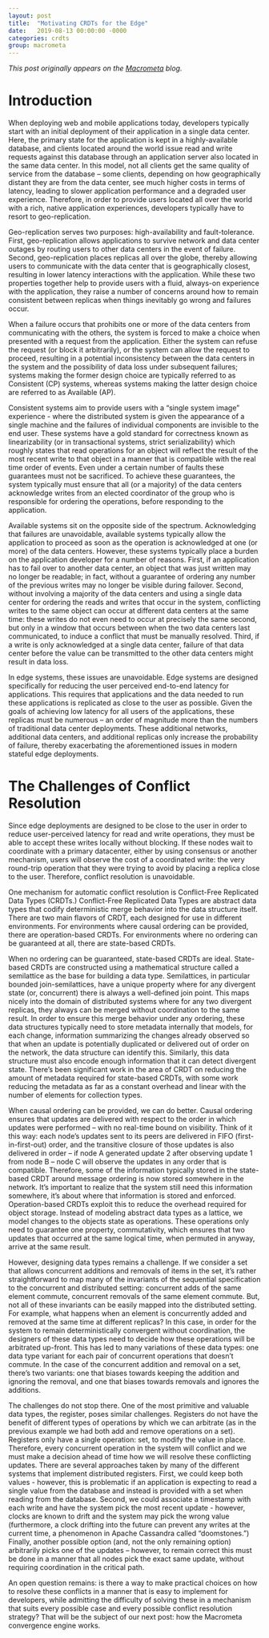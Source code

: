 ```yaml
---
layout: post
title:  "Motivating CRDTs for the Edge"
date:   2019-08-13 00:00:00 -0000
categories: crdts
group: macrometa
---
```



_This post originally appears on the [Macrometa](https://www.macrometa.co/blog/motivating-crdts) blog._

# Introduction

When deploying web and mobile applications today, developers typically start with an initial deployment of their application in a single data center.  Here, the primary state for the application is kept in a highly-available database, and clients located around the world issue read and write requests against this database through an application server also located in the same data center.  In this model, not all clients get the same quality of service from the database – some clients, depending on how geographically distant they are from the data center, see much higher costs in terms of latency, leading to slower application performance and a degraded user experience. Therefore, in order to provide users located all over the world with a rich, native application experiences, developers typically have to resort to geo-replication.

Geo-replication serves two purposes: high-availability and fault-tolerance.  First, geo-replication allows applications to survive network and data center outages by routing users to other data centers in the event of failure.  Second, geo-replication places replicas all over the globe, thereby allowing users to communicate with the data center that is geographically closest, resulting in lower latency interactions with the application.  While these two properties together help to provide users with a fluid, always-on experience with the application, they raise a number of concerns around how to remain consistent between replicas when things inevitably go wrong and failures occur.

When a failure occurs that prohibits one or more of the data centers from communicating with the others, the system is forced to make a choice when presented with a request from the application.  Either the system can refuse the request (or block it arbitrarily), or the system can allow the request to proceed, resulting in a potential inconsistency between the data centers in the system and the possibility of data loss under subsequent failures; systems making the former design choice are typically referred to as Consistent (CP) systems, whereas systems making the latter design choice are referred to as Available (AP).

Consistent systems aim to provide users with a “single system image” experience - where the distributed system is given the appearance of a single machine and the failures of individual components are invisible to the end user.  These systems have a gold standard for correctness known as linearizability (or in transactional systems, strict serializability) which roughly states that read operations for an object will reflect the result of the most recent write to that object in a manner that is compatible with the real time order of events. Even under a certain number of faults these guarantees must not be sacrificed.  To achieve these guarantees, the system typically must ensure that all (or a majority) of the data centers acknowledge writes from an elected coordinator of the group who is responsible for ordering the operations, before responding to the application.

Available systems sit on the opposite side of the spectrum.  Acknowledging that failures are unavoidable, available systems typically allow the application to proceed as soon as the operation is acknowledged at one (or more) of the data centers.  However, these systems typically place a burden on the application developer for a number of reasons.  First, if an application has to fail over to another data center, an object that was just written may no longer be readable; in fact, without a guarantee of ordering any number of the previous writes may no longer be visible during failover.  Second, without involving a majority of the data centers and using a single data center for ordering the reads and writes that occur in the system, conflicting writes to the same object can occur at different data centers at the same time: these writes do not even need to occur at precisely the same second, but only in a window that occurs between when the two data centers last communicated, to induce a conflict that must be manually resolved.  Third, if a write is only acknowledged at a single data center, failure of that data center before the value can be transmitted to the other data centers might result in data loss.

In edge systems, these issues are unavoidable.  Edge systems are designed specifically for reducing the user perceived end-to-end latency for applications. This requires that applications and the data needed to run these applications is replicated as close to the user as possible.  Given the goals of achieving low latency for all users of the applications, these replicas must be numerous – an order of magnitude more than the numbers of traditional data center deployments.  These additional networks, additional data centers, and additional replicas only increase the probability of failure, thereby exacerbating the aforementioned issues in modern stateful edge deployments.

# The Challenges of Conflict Resolution

Since edge deployments are designed to be close to the user in order to reduce user-perceived latency for read and write operations, they must be able to accept these writes locally without blocking.  If these nodes wait to coordinate with a primary datacenter, either by using consensus or another mechanism, users will observe the cost of a coordinated write: the very round-trip operation that they were trying to avoid by placing a replica close to the user.  Therefore, conflict resolution is unavoidable.

One mechanism for automatic conflict resolution is Conflict-Free Replicated Data Types (CRDTs.)  Conflict-Free Replicated Data Types are abstract data types that codify deterministic merge behavior into the data structure itself.  There are two main flavors of CRDT, each designed for use in different environments. For environments where causal ordering can be provided, there are operation-based CRDTs. For environments where no ordering can be guaranteed at all, there are state-based CRDTs.

When no ordering can be guaranteed, state-based CRDTs are ideal.  State-based CRDTs are constructed using a mathematical structure called a semilattice as the base for building a data type.  Semilattices, in particular bounded join-semilattices, have a unique property where for any divergent state (or, concurrent) there is always a well-defined join point. This maps nicely into the domain of distributed systems where for any two divergent replicas, they always can be merged without coordination to the same result.  In order to ensure this merge behavior under any ordering, these data structures typically need to store metadata internally that models, for each change, information summarizing the changes already observed so that when an update is potentially duplicated or delivered out of order on the network, the data structure can identify this.  Similarly, this data structure must also encode enough information that it can detect divergent state.  There’s been significant work in the area of CRDT on reducing the amount of metadata required for state-based CRDTs, with some work reducing the metadata as far as a constant overhead and linear with the number of elements for collection types.

When causal ordering can be provided, we can do better.  Causal ordering ensures that updates are delivered with respect to the order in which updates were performed – with no real-time bound on visibility.  Think of it this way: each node’s updates sent to its peers are delivered in FIFO (first-in-first-out) order, and the transitive closure of those updates is also delivered in order – if node A generated update 2 after observing update 1 from node B – node C will observe the updates in any order that is compatible.  Therefore, some of the information typically stored in the state-based CRDT around message ordering is now stored somewhere in the network.  It’s important to realize that the system still need this information somewhere, it’s about where that information is stored and enforced.  Operation-based CRDTs exploit this to reduce the overhead required for object storage.  Instead of modeling abstract data types as a lattice, we model changes to the objects state as operations.  These operations only need to guarantee one property, commutativity, which ensures that two updates that occurred at the same logical time, when permuted in anyway, arrive at the same result.

However, designing data types remains a challenge.  If we consider a set that allows concurrent additions and removals of items in the set, it’s rather straightforward to map many of the invariants of the sequential specification to the concurrent and distributed setting: concurrent adds of the same element commute, concurrent removals of the same element commute.  But, not all of these invariants can be easily mapped into the distributed setting. For example, what happens when an element is concurrently added and removed at the same time at different replicas?  In this case, in order for the system to remain deterministically convergent without coordination, the designers of these data types need to decide how these operations will be arbitrated up-front.  This has led to many variations of these data types: one data type variant for each pair of concurrent operations that doesn’t commute. In the case of the concurrent addition and removal on a set, there’s two variants: one that biases towards keeping the addition and ignoring the removal, and one that biases towards removals and ignores the additions.

The challenges do not stop there.  One of the most primitive and valuable data types, the register, poses similar challenges.   Registers do not have the benefit of different types of operations by which we can arbitrate (as in the previous example we had both add and remove operations on a set). Registers only have a single operation: set, to modify the value in place.  Therefore, every concurrent operation in the system will conflict and we must make a decision ahead of time how we will resolve these conflicting updates.  There are several approaches taken by many of the different systems that implement distributed registers.  First, we could keep both values - however, this is problematic if an application is expecting to read a single value from the database and instead is provided with a set when reading from the database.  Second, we could associate a timestamp with each write and have the system pick the most recent update - however, clocks are known to drift and the system may pick the wrong value (furthermore, a clock drifting into the future can prevent any writes at the current time, a phenomenon in Apache Cassandra called “doomstones.”)  Finally, another possible option (and, not the only remaining option) arbitrarily picks one of the updates – however, to remain correct this must be done in a manner that all nodes pick the exact same update, without requiring coordination in the critical path.

An open question remains: is there a way to make practical choices on how to resolve these conflicts in a manner that is easy to implement for developers, while admitting the difficulty of solving these in a mechanism that suits every possible case and every possible conflict resolution strategy?  That will be the subject of our next post: how the Macrometa convergence engine works.